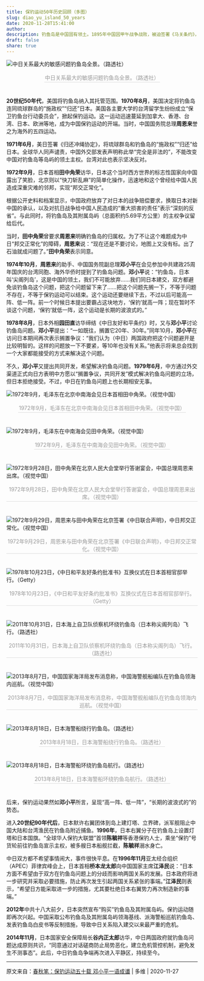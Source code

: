 ```yaml
---
title: 保钓运动50年历史回顾（多图）
slug: diao_yu_island_50_years
date: 2020-11-28T15:41:00
author: 
description: 钓鱼岛是中国固有领土。1895年中国因甲午战争战败，被迫签署《马关条约》，钓鱼岛等作为台湾“附属岛屿”一并被割让给日本。1900年，日本将钓鱼岛改名为“尖阁列岛”。
draft: false
share: true
---
```


![中日关系最大的敏感问题钓鱼岛全景。（路透社）](/images/2020/diaoyu50/0.jpeg "中日关系最大的敏感问题钓鱼岛全景。（路透社）")
<center>
    <div style="color:orange; border-bottom: 1px solid #d9d9d9;
    display: inline-block;color: #999;padding: 2px; margin-bottom:24px;">
    中日关系最大的敏感问题钓鱼岛全景。（路透社）</div>
</center>

**20世纪50年代**，美国将钓鱼岛纳入其托管范围。**1970年8月**，美国决定将钓鱼岛连同琉球群岛的“施政权”“归还”日本。美国各主要大学的台湾留学生纷纷成立“保卫钓鱼台行动委员会”，掀起保钓运动。这一运动迅速蔓延到加拿大、香港、台湾、日本、欧洲等地，成为中国保钓运动的开端。当时，中国国务院总理**周恩来**誉之为海外的五四运动。

**1971年6月**，美日签署《归还冲绳协定》，将琉球群岛和钓鱼岛的“施政权”“归还”给日本。全球华人同声谴责，中国外交部发表声明称此举“完全是非法的”，不能改变中国对钓鱼岛等岛屿的领土主权。台湾对此也表示坚决反对。

**1972年9月**，日本首相**田中角荣**访华，日本这个当时西方世界的标志性国家向中国露出了笑脸，北京则以“快刀斩乱麻”的简单化操作，迅速地和这个曾经给中国人民造成深重灾难的邻邦，实现“邦交正常化”。

根据公开史料和档案显示，中国政府放弃了对日本的战争赔偿要求，换取日本对新中国的承认，以及对抗日战争给中国人民造成的“重大损害的责任”表示“深刻的反省”。与此同时，将钓鱼岛及其附属岛屿（总面积约5.69平方公里）的主权争议留给后代。

当时，**田中角荣**曾要求**周恩来**明确钓鱼岛的归属权。为了不让这个难题成为中日“邦交正常化”的障碍，**周恩来**说：“现在还是不要讨论，地图上又没有标。出了石油就成问题了。”**田中角荣**表示同意。

**1974年10月**，**周恩来**的助手、中国国务院副总理**邓小平**在会见参加中共建政25周年国庆的台湾同胞、海外华侨时提到了钓鱼岛问题。**邓小平**说：“钓鱼岛，日本叫‘尖阁列岛’，这是中国的领土，我们不可能放弃……我们同日本建交，双方都避免谈钓鱼岛这个问题，把这个问题留下来了……把这个问题先搁一下，不等于问题不存在，不等于保钓运动可以结束。这个运动还要继续下去，不过以后可能高一阵、低一阵。前一个时候日本提出要霸占这块地方，‘保钓’就高一阵；现在暂时不谈这个问题，‘保钓’就低一阵，这个运动是长期的波浪式的。”

**1978年8月**，日本外相**园田直**访华缔结《中日友好和平条约》时，又与**邓小平**讨论钓鱼岛问题。**邓小平**提出：“一如既往，搁置它20年、30年。”同年10月，**邓小平**在访问日本期间再次表示搁置争议：“我们认为（中日）两国政府把这个问题避开是比较明智的。这样的问题放一下不要紧，等10年也没有关系。”他表示将来总会找到一个大家都能接受的方式来解决这个问题。

不久，**邓小平**又提出共同开发，希望解决钓鱼岛问题。**1979年6月**，中方通过外交渠道正式向日方表明中方愿以“搁置争议，共同开发”模式解决钓鱼岛问题的立场，但日本拒绝接受。不过，中日在钓鱼岛问题上也长期相安无事。

![1972年9月，毛泽东在北京中南海会见日本首相田中角荣。（视觉中国）](/images/2020/diaoyu50/1.jpeg "1972年9月，毛泽东在北京中南海会见日本首相田中角荣。（视觉中国）")
<center>
    <div style="color:orange; border-bottom: 1px solid #d9d9d9;
    display: inline-block;color: #999;padding: 2px;
    margin-bottom:24px;">1972年9月，毛泽东在北京中南海会见日本首相田中角荣。（视觉中国）</div>
    <br>
</center>

![1972年9月，毛泽东在中南海会见田中角荣。（视觉中国）](/images/2020/diaoyu50/2.jpeg "1972年9月，毛泽东在中南海会见田中角荣。（视觉中国）")
<center>
    <div style="color:orange; border-bottom: 1px solid #d9d9d9;
    display: inline-block;
    color: #999;
    padding: 2px;margin-bottom:24px;">1972年9月，毛泽东在中南海会见田中角荣。（视觉中国）</div>
    <br>
</center>

![1972年9月28日，田中角荣在北京人民大会堂举行答谢宴会，中国总理周恩来出席。（视觉中国）](/images/2020/diaoyu50/3.jpeg "1972年9月28日，田中角荣在北京人民大会堂举行答谢宴会，中国总理周恩来出席。（视觉中国）")
<center>
    <div style="color:orange; border-bottom: 1px solid #d9d9d9;
    display: inline-block;
    color: #999;
    padding: 2px;margin-bottom:24px;">1972年9月28日，田中角荣在北京人民大会堂举行答谢宴会，中国总理周恩来出席。（视觉中国）</div>
    <br>
</center>

![1972年9月29日，周恩来与田中角荣在北京签署《中日联合声明》，中日邦交正常化。（视觉中国）](/images/2020/diaoyu50/4.jpeg "1972年9月29日，周恩来与田中角荣在北京签署《中日联合声明》，中日邦交正常化。（视觉中国）")
<center>
    <div style="color:orange; border-bottom: 1px solid #d9d9d9;
    display: inline-block;
    color: #999;
    padding: 2px;margin-bottom:24px;">1972年9月29日，周恩来与田中角荣在北京签署《中日联合声明》，中日邦交正常化。（视觉中国）</div>
    <br>
</center>

![1978年10月23日，《中日和平友好条约批准书》互换仪式在日本首相官邸举行。（Getty）](/images/2020/diaoyu50/5.jpeg "1978年10月23日，《中日和平友好条约批准书》互换仪式在日本首相官邸举行。（Getty）")
<center>
    <div style="color:orange; border-bottom: 1px solid #d9d9d9;
    display: inline-block;
    color: #999;
    padding: 2px;margin-bottom:24px;">1978年10月23日，《中日和平友好条约批准书》互换仪式在日本首相官邸举行。（Getty）</div>
    <br>
</center>

![2011年10月31日，日本海上自卫队侦察机环绕钓鱼岛（日本称尖阁列岛）飞行。（路透社）](/images/2020/diaoyu50/6.jpeg "2011年10月31日，日本海上自卫队侦察机环绕钓鱼岛（日本称尖阁列岛）飞行。（路透社）")
<center>
    <div style="color:orange; border-bottom: 1px solid #d9d9d9;
    display: inline-block;
    color: #999;
    padding: 2px;margin-bottom:24px;">2011年10月31日，日本海上自卫队侦察机环绕钓鱼岛（日本称尖阁列岛）飞行。（路透社）</div>
    <br>
</center>

![2013年8月7日，中国国家海洋局发布消息称，中国海警舰船编队在钓鱼岛领海内巡航。（视觉中国）](/images/2020/diaoyu50/7.jpeg "2013年8月7日，中国国家海洋局发布消息称，中国海警舰船编队在钓鱼岛领海内巡航。（视觉中国）")
<center>
    <div style="color:orange; border-bottom: 1px solid #d9d9d9;
    display: inline-block;
    color: #999;
    padding: 2px;margin-bottom:24px;">2013年8月7日，中国国家海洋局发布消息称，中国海警舰船编队在钓鱼岛领海内巡航。（视觉中国）</div>
    <br>
</center>

![2013年8月18日，日本海警船绕行钓鱼岛。（路透社）](/images/2020/diaoyu50/8.jpeg "2013年8月18日，日本海警船绕行钓鱼岛。（路透社）")
<center>
    <div style="color:orange; border-bottom: 1px solid #d9d9d9;
    display: inline-block;
    color: #999;
    padding: 2px;margin-bottom:24px;">2013年8月18日，日本海警船绕行钓鱼岛。（路透社）</div>
    <br>
</center>

![2013年8月18日，日本海警船环绕钓鱼岛航行。（路透社）](/images/2020/diaoyu50/9.jpeg "2013年8月18日，日本海警船环绕钓鱼岛航行。（路透社）")
<center>
    <div style="color:orange; border-bottom: 1px solid #d9d9d9;
    display: inline-block;
    color: #999;
    padding: 2px;margin-bottom:24px;">2013年8月18日，日本海警船环绕钓鱼岛航行。（路透社）</div>
    <br>
</center>

后来，保钓运动果然如**邓小平**所言，呈现“高一阵、低一阵”，“长期的波浪式的”的势态。

进入**20世纪90年代后**，日本默许右翼团体到岛上建灯塔、立界碑，派军舰阻止中国大陆和台湾渔民在钓鱼岛附近捕鱼。**1996年**，日本右翼分子在钓鱼岛上设置灯塔和日本国旗。“全球华人保钓大联盟”首领**陈毓祥**等香港保钓人士，乘坐“保钓”号货轮前往钓鱼岛宣示主权，被多艘日本船舰拦截，**陈毓祥**溺水身亡。

中日双方都不希望事情闹大，事件很快平息。在**1996年11月**亚太经合组织（APEC）菲律宾峰会上，日本首相**桥本龙太郎**向中国国家主席**江泽民**说：“日本方面不希望由于双方在钓鱼岛问题上的分歧而影响两国关系的发展。日本政府将进一步研究并采取必要措施，防止再次发生引起两国关系紧张的事端。”**江泽民**则表示，“希望日方能采取进一步的措施，尤其要杜绝日本右翼势力再次制造新的事端。”

**2012年**中共十八大前夕，日本突然宣布“购买”钓鱼岛及其附属岛屿。保钓运动随即再次兴起。中国采取公布钓鱼岛及其附属岛屿领海基线、派海警船巡航钓鱼岛、发表钓鱼岛白皮书等反制措施，导致中日关系陷入建交以来最严重的危机。

**2014年11月**，日本国家安全保障局长**谷内正太郎**访华，中日两国政府就钓鱼岛问题达成原则共识，“同意通过对话磋商防止局势恶化，建立危机管控机制，避免发生不测事态”。此后，中日钓鱼岛争端再次进入平静区，持续至今。

-----------
原文来自：[春秋笔：保钓运动五十载 邓小平一语成谶](https://www.dwnews.com/%E4%B8%AD%E5%9B%BD/60220533/%E6%98%A5%E7%A7%8B%E7%AC%94%E4%BF%9D%E9%92%93%E8%BF%90%E5%8A%A8%E4%BA%94%E5%8D%81%E8%BD%BD%E9%82%93%E5%B0%8F%E5%B9%B3%E4%B8%80%E8%AF%AD%E6%88%90%E8%B0%B6) | 多维 | 2020-11-27
